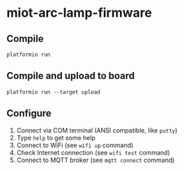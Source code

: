miot-arc-lamp-firmware
======================

Compile
-------

```shell
platformio run
```

Compile and upload to board
---------------------------

```shell
platformio run --target upload
```

Configure
---------

1. Connect via COM terminal (ANSI compatible, like `putty`)
2. Type `help` to get some help
3. Connect to WiFi (see `wifi up` command)
4. Check Internet connection (see `wifi test` command)
5. Connect to MQTT broker (see `mqtt connect` command)